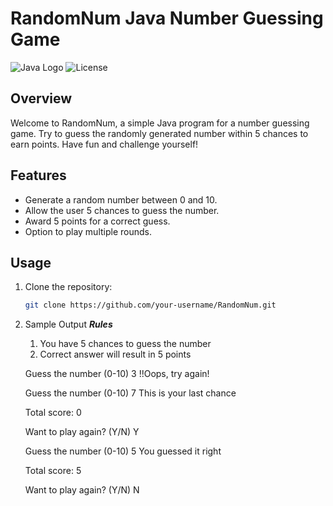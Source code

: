 # RandomNum Java Number Guessing Game

![Java Logo](https://img.shields.io/badge/Java-8-blue.svg)
![License](https://img.shields.io/badge/license-MIT-green)

## Overview

Welcome to RandomNum, a simple Java program for a number guessing game. Try to guess the randomly generated number within 5 chances to earn points. Have fun and challenge yourself!

## Features

- Generate a random number between 0 and 10.
- Allow the user 5 chances to guess the number.
- Award 5 points for a correct guess.
- Option to play multiple rounds.

## Usage

1. Clone the repository:

   ```bash
   git clone https://github.com/your-username/RandomNum.git

2. Sample Output
   ***Rules***
    1. You have 5 chances to guess the number
    2. Correct answer will result in 5 points
    
    Guess the number (0-10)
    3
    !!Oops, try again!
    
    Guess the number (0-10)
    7
    This is your last chance
    
    Total score: 0
    
    Want to play again? (Y/N)
    Y
    
    Guess the number (0-10)
    5
    You guessed it right
    
    Total score: 5
    
    Want to play again? (Y/N)
    N
